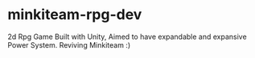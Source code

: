 # minkiteam-rpg-dev
2d Rpg Game Built with Unity, Aimed to have expandable and expansive Power System. Reviving Minkiteam :)
